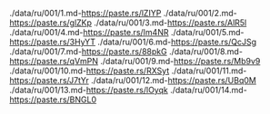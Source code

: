 ./data/ru/001/1.md-https://paste.rs/lZIYP
./data/ru/001/2.md-https://paste.rs/glZKp
./data/ru/001/3.md-https://paste.rs/AlR5l
./data/ru/001/4.md-https://paste.rs/Im4NR
./data/ru/001/5.md-https://paste.rs/3HyYT
./data/ru/001/6.md-https://paste.rs/QcJSg
./data/ru/001/7.md-https://paste.rs/88pkG
./data/ru/001/8.md-https://paste.rs/qVmPN
./data/ru/001/9.md-https://paste.rs/Mb9v9
./data/ru/001/10.md-https://paste.rs/RXSyt
./data/ru/001/11.md-https://paste.rs/J7tYr
./data/ru/001/12.md-https://paste.rs/UBq0M
./data/ru/001/13.md-https://paste.rs/lOyqk
./data/ru/001/14.md-https://paste.rs/BNGL0